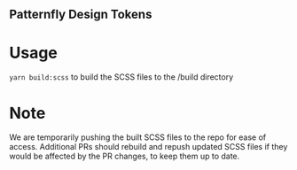 ## Patternfly Design Tokens

# Usage
`yarn build:scss` to build the SCSS files to the /build directory

# Note
We are temporarily pushing the built SCSS files to the repo for ease of access. Additional PRs should rebuild and repush updated SCSS files if they would be affected by the PR changes, to keep them up to date.

